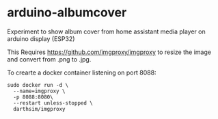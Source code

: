# arduino-albumcover

Experiment to show album cover from home assistant media player on arduino display (ESP32)

This Requires https://github.com/imgproxy/imgproxy to resize the image and convert from .png to .jpg.

To crearte a docker container listening on port 8088:

```
sudo docker run -d \
  --name=imgproxy \
  -p 8088:8080\
  --restart unless-stopped \
  darthsim/imgproxy
```
  
  